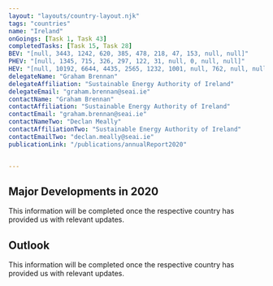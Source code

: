 ```yaml
---
layout: "layouts/country-layout.njk"
tags: "countries"
name: "Ireland"
onGoings: [Task 1, Task 43]
completedTasks: [Task 15, Task 28]
BEV: "[null, 3443, 1242, 620, 385, 478, 218, 47, 153, null, null]"
PHEV: "[null, 1345, 715, 326, 297, 122, 31, null, 0, null, null]"
HEV: "[null, 10192, 6644, 4435, 2565, 1232, 1001, null, 762, null, null]"
delegateName: "​Graham Brennan"
delegateAffiliation: "Sustainable Energy Authority of Ireland"
delegateEmail: "graham.brennan@seai.ie"
contactName: "Graham Brennan"
contactAffiliation: "Sustainable Energy Authority of Ireland"
contactEmail: "graham.brennan@seai.ie"
contactNameTwo: "​​​​​​Declan Meally"
contactAffiliationTwo: "Sustainable Energy Authority of Ireland"
contactEmailTwo: "declan.meally@seai.ie"
publicationLink: "/publications/annualReport2020"


---
```

## Major Developments in 2020
This information will be completed once the respective country has provided us with relevant updates. 

## Outlook   
This information will be completed once the respective country has provided us with relevant updates.   